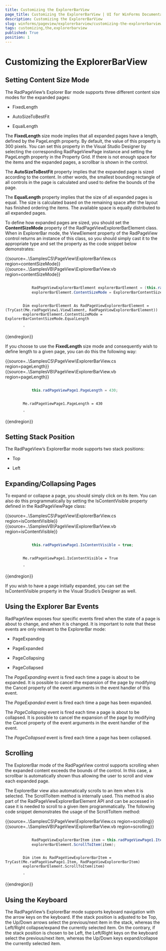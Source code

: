 ```yaml
---
title: Customizing the ExplorerBarView
page_title: Customizing the ExplorerBarView | UI for WinForms Documentation
description: Customizing the ExplorerBarView
slug: winforms/pageview/explorerbarview/customizing-the-explorerbarview
tags: customizing,the,explorerbarview
published: True
position: 1
---
```


# Customizing the ExplorerBarView



## Setting Content Size Mode

The RadPageView’s Explorer Bar mode supports three different content size modes for the expanded pages:

* FixedLength

* AutoSizeToBestFit

* EqualLength

The __FixedLength__ size mode implies that all expanded pages have a length, defined by the PageLength property. By default, the value of this property is 300 pixels. You can set this property in the Visual Studio Designer by selecting the corresponding RadPageViewPage instance and setting the PageLength property in the Property Grid. If there is not enough space for the items and the expanded pages, a scrollbar is shown in the control.

The __AutoSizeToBestFit__ property implies that the expanded page is sized according to the content. In other words, the smallest bounding rectangle of all controls in the page is calculated and used to define the bounds of the page.

The __EqualLength__ property implies that the size of all expanded pages is equal. The size is calculated based on the remaining space after the layout has finished ordering the items. The available space is equally distributed to all expanded pages.

To define how expanded pages are sized, you should set the __ContentSizeMode__ property of the RadPageViewExplorerBarElement class. When in ExplorerBar mode, the ViewElement property of the RadPageView control returns an instance of this class, so you should simply cast it to the appropriate type and set the property as the code snippet below demonstrates:

{{source=..\SamplesCS\PageView\ExplorerBarView.cs region=contentSizeMode}} 
{{source=..\SamplesVB\PageView\ExplorerBarView.vb region=contentSizeMode}} 

````C#

            RadPageViewExplorerBarElement explorerBarElement = (this.radPageView1.ViewElement as RadPageViewExplorerBarElement);
            explorerBarElement.ContentSizeMode = ExplorerBarContentSizeMode.EqualLength;
````
````VB.NET

        Dim explorerBarElement As RadPageViewExplorerBarElement = (TryCast(Me.radPageView1.ViewElement, RadPageViewExplorerBarElement))
        explorerBarElement.ContentSizeMode = ExplorerBarContentSizeMode.EqualLength

        '
````

{{endregion}} 

If you choose to use the __FixedLength__ size mode and consequently wish to define length to a given page, you can do this the following way: 

{{source=..\SamplesCS\PageView\ExplorerBarView.cs region=pageLength}} 
{{source=..\SamplesVB\PageView\ExplorerBarView.vb region=pageLength}} 

````C#

            this.radPageViewPage1.PageLength = 430;
````
````VB.NET

        Me.radPageViewPage1.PageLength = 430

        '
````

{{endregion}}

## Setting Stack Position

The RadPageView’s ExplorerBar mode supports two stack positions:

* Top

* Left

## Expanding/Collapsing Pages

To expand or collapse a page, you should simply click on its item. You can also do this programmatically by setting the IsContentVisible property defined in the RadPageViewPage class:

{{source=..\SamplesCS\PageView\ExplorerBarView.cs region=isContentVisible}} 
{{source=..\SamplesVB\PageView\ExplorerBarView.vb region=isContentVisible}} 

````C#

            this.radPageViewPage1.IsContentVisible = true;
````
````VB.NET

        Me.radPageViewPage1.IsContentVisible = True

        '
````

{{endregion}} 

If you wish to have a page initially expanded, you can set the IsContentVisible property in the Visual Studio’s Designer as well.

## Using the Explorer Bar Events

RadPageView exposes four specific events fired when the state of a page is about to change, and when it is changed. It is important to note that these events are only relevant to the ExplorerBar mode:

* PageExpanding

* PageExpanded

* PageCollapsing

* PageCollapsed

The *PageExpanding* event is fired each time a page is about to be expanded. It is possible to cancel the expansion of the page by modifying the Cancel property of the event arguments in the event handler of this event.

The *PageExpanded* event is fired each time a page has been expanded.

The *PageCollapsing* event is fired each time a page is about to be collapsed. It is possible to cancel the expansion of the page by modifying the Cancel property of the event arguments in the event handler of the event.

The *PageCollapsed* event is fired each time a page has been collapsed.

## Scrolling

The ExplorerBar mode of the RadPageView control supports scrolling when the expanded content exceeds the bounds of the control. In this case, a scrollbar is automatically shown thus allowing the user to scroll and view each expanded page.

The ExplorerBar view also automatically scrolls to an item when it is selected. The ScrollToItem method is internally used. This method is also part of the RadPageViewExplorerBarElement API and can be accessed in case it is needed to scroll to a given item programmatically. The following code snippet demonstrates the usage of the ScrollToItem method:

{{source=..\SamplesCS\PageView\ExplorerBarView.cs region=scrolling}} 
{{source=..\SamplesVB\PageView\ExplorerBarView.vb region=scrolling}} 

````C#

            RadPageViewExplorerBarItem item = this.radPageViewPage1.Item as RadPageViewExplorerBarItem;
            explorerBarElement.ScrollToItem(item);
````
````VB.NET

        Dim item As RadPageViewExplorerBarItem = TryCast(Me.radPageViewPage1.Item, RadPageViewExplorerBarItem)
        explorerBarElement.ScrollToItem(item)

        '
````

{{endregion}} 

## Using the Keyboard

The RadPageView’s ExplorerBar mode supports keyboard navigation with the arrow keys on the keyboard. If the stack position is adjusted to be Top, the Up/Down arrows select the previous/next item in the stack, whereas the Left/Right collapse/expand the currently selected item. On the contrary, if the stack position is chosen to be Left, the Left/Right keys on the keyboard select the previous/next item, whereas the Up/Down keys expand/collapse the currently selected item.
